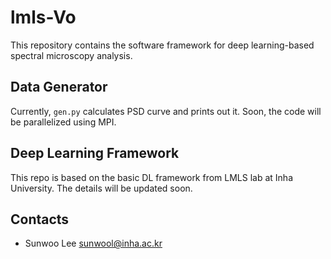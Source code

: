 # lmls-Vo
This repository contains the software framework for deep learning-based spectral microscopy analysis.

## Data Generator
Currently, `gen.py` calculates PSD curve and prints out it. Soon, the code will be parallelized using MPI.

## Deep Learning Framework
This repo is based on the basic DL framework from LMLS lab at Inha University. The details will be updated soon.

## Contacts
 * Sunwoo Lee <sunwool@inha.ac.kr>
